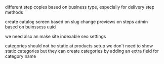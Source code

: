 
different step copies based on business type, especially for delivery step methods

create catalog screen based on slug
change previews on steps
admin based on buinssess uuid

we need also an make site indexable
seo settings

categories should not be static
at products setup we don't need to show static categories but they can create categories by adding an extra field for category name